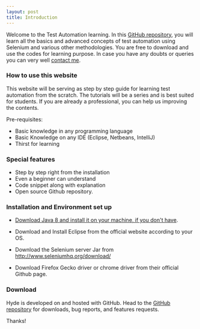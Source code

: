 ```yaml
---
layout: post
title: Introduction
---
```


Welcome to the Test Automation learning. In this [GitHub repository](https://github.com/Arulprasath36/TestAutomationExamples), you will learn all the basics and advanced concepts of test automation using Selenium and various other methodologies. You are free to download and use the codes for learning purpose. In case you have any doubts or queries you can very well [contact me](https://www.facebook.com/counsellingguruteam/).

### How to use this website

This website will be serving as step by step guide for learning test automation from the scratch. The tutorials will be a series and is best suited for students. If you are already a professional, you can help us improving the contents.

Pre-requisites:

* Basic knowledge in any programming language
* Basic Knowledge on any IDE (Eclipse, Netbeans, IntelliJ)
* Thirst for learning

### Special features

* Step by step right from the installation
* Even a beginner can understand
* Code snippet along with explanation
* Open source Github repository.

### Installation and Environment set up

* [Download Java 8 and install it on your machine, if you don't have](http://www.oracle.com/technetwork/java/javase/downloads/jdk8-downloads-2133151.html).

* Download and Install Eclipse from the official website according to your OS.

* Download the Selenium server Jar from http://www.seleniumhq.org/download/

* Download Firefox Gecko driver or chrome driver from their official Github page.

### Download

Hyde is developed on and hosted with GitHub. Head to the <a href="https://github.com/poole/hyde">GitHub repository</a> for downloads, bug reports, and features requests.

Thanks!
